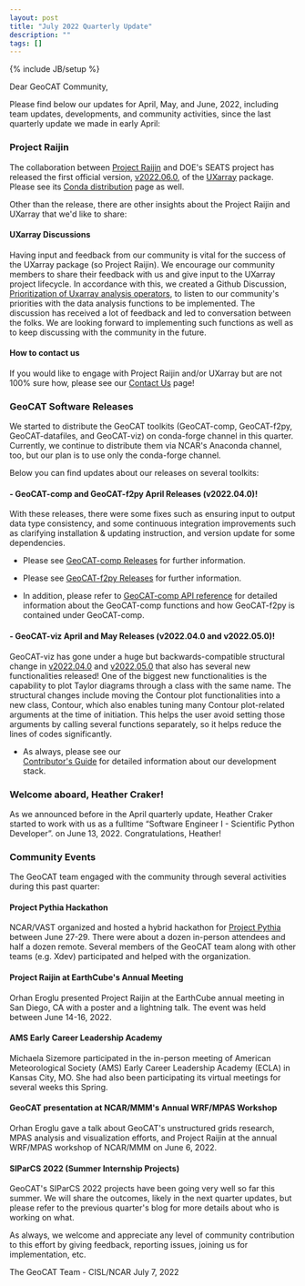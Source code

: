 ```yaml
---
layout: post
title: "July 2022 Quarterly Update"
description: ""
tags: []
---
```

{% include JB/setup %}

Dear GeoCAT Community,

Please find below our updates for April, May, and June, 2022, including 
team updates, developments, and community activities, since the last 
quarterly update we made in early April:  


### Project Raijin

The collaboration between [Project Raijin](https://raijin.ucar.edu/) and 
DOE's SEATS project has released the first official version, 
[v2022.06.0](https://github.com/UXARRAY/uxarray/releases/tag/v.2022.6.0), of 
the [UXarray](https://uxarray.readthedocs.io/en/latest/index.html) package. 
Please see its [Conda distribution](https://anaconda.org/conda-forge/uxarray)
page as well.

Other than the release, there are other insights about the Project Raijin and 
UXarray that we'd like to share:

#### UXarray Discussions

Having input and feedback from our community is vital for the success of the 
UXarray package (so Project Raijin). We encourage our community members to share 
their feedback with us and give input to the UXarray project lifecycle. In 
accordance with this, we created a Github Discussion, [Prioritization of Uxarray 
analysis operators](https://github.com/UXARRAY/uxarray/discussions/46), to listen 
to our community's priorities with the data analysis functions to be implemented. 
The discussion has received a lot of feedback and led to conversation between the 
folks. We are looking forward to implementing such functions as well as to keep 
discussing with the community in the future.

#### How to contact us

If you would like to engage with Project Raijin and/or UXarray but are not
100% sure how, please see our
[Contact Us](https://raijin.ucar.edu/contact.html) page!


### GeoCAT Software Releases

We started to distribute the GeoCAT toolkits (GeoCAT-comp, GeoCAT-f2py, 
GeoCAT-datafiles, and GeoCAT-viz) on conda-forge channel in this quarter. 
Currently, we continue to distribute them via NCAR's Anaconda channel, too, but 
our plan is to use only the conda-forge channel.

Below you can find updates about our releases on several toolkits:

#### - GeoCAT-comp and GeoCAT-f2py April Releases (v2022.04.0)!
With these releases, there were some fixes such as ensuring input 
to output data type consistency, and some continuous integration improvements
such as clarifying installation & updating instruction, and version update for 
some dependencies.

- Please see
  [GeoCAT-comp Releases](https://github.com/NCAR/geocat-comp/releases)
  for further information.

- Please see
  [GeoCAT-f2py Releases](https://github.com/NCAR/geocat-f2py/releases)
  for further information.

- In addition, please refer to
  [GeoCAT-comp API reference](https://geocat-comp.readthedocs.io/en/latest/api.html)
  for detailed information about the GeoCAT-comp functions and how GeoCAT-f2py
  is contained under GeoCAT-comp.

#### - GeoCAT-viz April and May Releases (v2022.04.0 and v2022.05.0)!
GeoCAT-viz has gone under a huge but backwards-compatible structural change 
in [v2022.04.0](https://github.com/NCAR/geocat-viz/releases/tag/v2022.04.0) 
and [v2022.05.0](https://github.com/NCAR/geocat-viz/releases/tag/v2022.05.0)
that also has several new functionalities released! One of the biggest new 
functionalities is the capability to plot Taylor diagrams through a class 
with the same name. The structural changes include moving the Contour plot 
functionalities into a new class, Contour, which also enables tuning many 
Contour plot-related arguments at the time of initiation. This helps the user 
avoid setting those arguments by calling several functions separately, so it 
helps reduce the lines of codes significantly.

- As always, please see our  
[Contributor's Guide](https://geocat.ucar.edu/pages/contributing.html) 
for detailed information about our development stack.


### Welcome aboard, Heather Craker!

As we announced before in the April quarterly update, Heather Craker started 
to work with us as a fulltime “Software Engineer I - Scientific Python Developer”.
on June 13, 2022. Congratulations, Heather!


### Community Events

The GeoCAT team engaged with the community through 
several activities during this past quarter:

#### Project Pythia Hackathon

NCAR/VAST organized and hosted a hybrid hackathon for [Project 
Pythia](https://projectpythia.org/) between June 27-29. There were about a dozen 
in-person attendees and half a dozen remote. Several members of the GeoCAT team 
along with other teams (e.g. Xdev) participated and helped with the organization.

#### Project Raijin at EarthCube's Annual Meeting

Orhan Eroglu presented Project Raijin at the EarthCube annual meeting in
San Diego, CA with a poster and a lightning talk. The event was held between
June 14-16, 2022.

#### AMS Early Career Leadership Academy

Michaela Sizemore participated in the in-person meeting of American Meteorological 
Society (AMS) Early Career Leadership Academy (ECLA) in Kansas City, MO. She had 
also been participating its virtual meetings for several weeks this Spring.

#### GeoCAT presentation at NCAR/MMM's Annual WRF/MPAS Workshop

Orhan Eroglu gave a talk about GeoCAT's unstructured grids research, MPAS 
analysis and visualization efforts, and Project Raijin at the annual WRF/MPAS 
workshop of NCAR/MMM on June 6, 2022.

#### SIParCS 2022 (Summer Internship Projects)

GeoCAT's SIParCS 2022 projects have been going very well so far this summer. 
We will share the outcomes, likely in the next quarter updates, but please 
refer to the previous quarter's blog for more details about who is working on 
what.

As always, we welcome and appreciate any level of community contribution to 
this effort by giving feedback, reporting issues, joining us for implementation,
etc.

The GeoCAT Team - CISL/NCAR
July 7, 2022 
